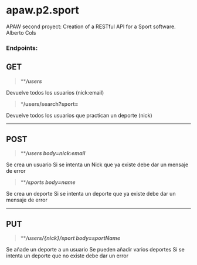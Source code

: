 # apaw.p2.sport
APAW second proyect: Creation of a RESTful API for a Sport software.
Alberto Cols

### Endpoints:

## GET 

> *****/users***
 
 Devuelve todos los usuarios (nick:email)

> *****/users/search?sport=****
 
 Devuelve todos los usuarios que practican un deporte (nick)

 ---------

## POST

> *****/users body=nick:email***
 
 Se crea un usuario
 Si se intenta un Nick que ya existe debe dar un mensaje de error

> *****/sports body=name***
 
 Se crea un deporte
 Si se intenta un deporte que ya existe debe dar un mensaje de error

 ---------

## PUT

> *****/users/{nick}/sport body=sportName***
 
 Se añade un deporte a un usuario
 Se pueden añadir varios deportes
 Si se intenta un deporte que no existe debe dar un error
